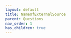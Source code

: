 ```yaml
---
layout: default
title: NameOfExternalSource
parent: Questions
nav_order: 1
has_children: true
---
```

